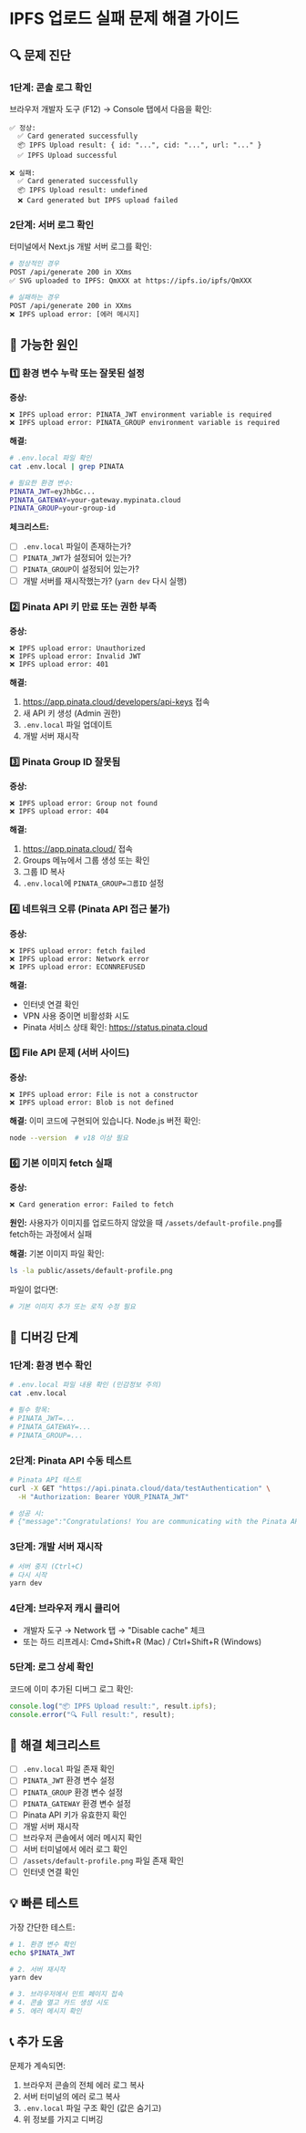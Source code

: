 # IPFS 업로드 실패 문제 해결 가이드

## 🔍 문제 진단

### 1단계: 콘솔 로그 확인
브라우저 개발자 도구 (F12) → Console 탭에서 다음을 확인:

```
✅ 정상:
  ✅ Card generated successfully
  📦 IPFS Upload result: { id: "...", cid: "...", url: "..." }
  ✅ IPFS Upload successful

❌ 실패:
  ✅ Card generated successfully
  📦 IPFS Upload result: undefined
  ❌ Card generated but IPFS upload failed
```

### 2단계: 서버 로그 확인
터미널에서 Next.js 개발 서버 로그를 확인:

```bash
# 정상적인 경우
POST /api/generate 200 in XXms
✅ SVG uploaded to IPFS: QmXXX at https://ipfs.io/ipfs/QmXXX

# 실패하는 경우
POST /api/generate 200 in XXms
❌ IPFS upload error: [에러 메시지]
```

## 🐛 가능한 원인

### 1️⃣ 환경 변수 누락 또는 잘못된 설정

**증상:**
```
❌ IPFS upload error: PINATA_JWT environment variable is required
❌ IPFS upload error: PINATA_GROUP environment variable is required
```

**해결:**
```bash
# .env.local 파일 확인
cat .env.local | grep PINATA

# 필요한 환경 변수:
PINATA_JWT=eyJhbGc...
PINATA_GATEWAY=your-gateway.mypinata.cloud
PINATA_GROUP=your-group-id
```

**체크리스트:**
- [ ] `.env.local` 파일이 존재하는가?
- [ ] `PINATA_JWT`가 설정되어 있는가?
- [ ] `PINATA_GROUP`이 설정되어 있는가?
- [ ] 개발 서버를 재시작했는가? (`yarn dev` 다시 실행)

### 2️⃣ Pinata API 키 만료 또는 권한 부족

**증상:**
```
❌ IPFS upload error: Unauthorized
❌ IPFS upload error: Invalid JWT
❌ IPFS upload error: 401
```

**해결:**
1. https://app.pinata.cloud/developers/api-keys 접속
2. 새 API 키 생성 (Admin 권한)
3. `.env.local` 파일 업데이트
4. 개발 서버 재시작

### 3️⃣ Pinata Group ID 잘못됨

**증상:**
```
❌ IPFS upload error: Group not found
❌ IPFS upload error: 404
```

**해결:**
1. https://app.pinata.cloud/ 접속
2. Groups 메뉴에서 그룹 생성 또는 확인
3. 그룹 ID 복사
4. `.env.local`에 `PINATA_GROUP=그룹ID` 설정

### 4️⃣ 네트워크 오류 (Pinata API 접근 불가)

**증상:**
```
❌ IPFS upload error: fetch failed
❌ IPFS upload error: Network error
❌ IPFS upload error: ECONNREFUSED
```

**해결:**
- 인터넷 연결 확인
- VPN 사용 중이면 비활성화 시도
- Pinata 서비스 상태 확인: https://status.pinata.cloud

### 5️⃣ File API 문제 (서버 사이드)

**증상:**
```
❌ IPFS upload error: File is not a constructor
❌ IPFS upload error: Blob is not defined
```

**해결:**
이미 코드에 구현되어 있습니다. Node.js 버전 확인:
```bash
node --version  # v18 이상 필요
```

### 6️⃣ 기본 이미지 fetch 실패

**증상:**
```
❌ Card generation error: Failed to fetch
```

**원인:** 사용자가 이미지를 업로드하지 않았을 때 `/assets/default-profile.png`를 fetch하는 과정에서 실패

**해결:**
기본 이미지 파일 확인:
```bash
ls -la public/assets/default-profile.png
```

파일이 없다면:
```bash
# 기본 이미지 추가 또는 로직 수정 필요
```

## 🔧 디버깅 단계

### 1단계: 환경 변수 확인
```bash
# .env.local 파일 내용 확인 (민감정보 주의)
cat .env.local

# 필수 항목:
# PINATA_JWT=...
# PINATA_GATEWAY=...
# PINATA_GROUP=...
```

### 2단계: Pinata API 수동 테스트
```bash
# Pinata API 테스트
curl -X GET "https://api.pinata.cloud/data/testAuthentication" \
  -H "Authorization: Bearer YOUR_PINATA_JWT"

# 성공 시:
# {"message":"Congratulations! You are communicating with the Pinata API!"}
```

### 3단계: 개발 서버 재시작
```bash
# 서버 중지 (Ctrl+C)
# 다시 시작
yarn dev
```

### 4단계: 브라우저 캐시 클리어
- 개발자 도구 → Network 탭 → "Disable cache" 체크
- 또는 하드 리프레시: Cmd+Shift+R (Mac) / Ctrl+Shift+R (Windows)

### 5단계: 로그 상세 확인
코드에 이미 추가된 디버그 로그 확인:
```javascript
console.log("📦 IPFS Upload result:", result.ipfs);
console.error("🔍 Full result:", result);
```

## 🚀 해결 체크리스트

- [ ] `.env.local` 파일 존재 확인
- [ ] `PINATA_JWT` 환경 변수 설정
- [ ] `PINATA_GROUP` 환경 변수 설정  
- [ ] `PINATA_GATEWAY` 환경 변수 설정
- [ ] Pinata API 키가 유효한지 확인
- [ ] 개발 서버 재시작
- [ ] 브라우저 콘솔에서 에러 메시지 확인
- [ ] 서버 터미널에서 에러 로그 확인
- [ ] `/assets/default-profile.png` 파일 존재 확인
- [ ] 인터넷 연결 확인

## 💡 빠른 테스트

가장 간단한 테스트:
```bash
# 1. 환경 변수 확인
echo $PINATA_JWT

# 2. 서버 재시작
yarn dev

# 3. 브라우저에서 민트 페이지 접속
# 4. 콘솔 열고 카드 생성 시도
# 5. 에러 메시지 확인
```

## 📞 추가 도움

문제가 계속되면:
1. 브라우저 콘솔의 전체 에러 로그 복사
2. 서버 터미널의 에러 로그 복사
3. `.env.local` 파일 구조 확인 (값은 숨기고)
4. 위 정보를 가지고 디버깅

